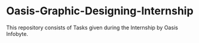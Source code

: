 # Oasis-Graphic-Designing-Internship
This repository consists of Tasks given during the Internship by Oasis Infobyte.
